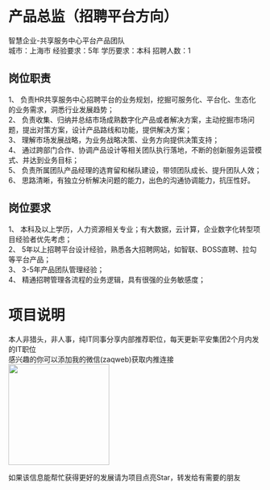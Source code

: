 # 产品总监（招聘平台方向）
智慧企业-共享服务中心平台产品团队  
城市：上海市 经验要求：5年 学历要求：本科  招聘人数：1

## 岗位职责
1、	负责HR共享服务中心招聘平台的业务规划，挖掘可服务化、平台化、生态化的业务需求，洞悉行业发展趋势；   
2、	负责收集、归纳并总结市场成熟数字化产品或者解决方案，主动挖掘市场问题，提出对策方案，设计产品路线和功能，提供解决方案；   
3、	理解市场发展战略，为业务战略决策、业务方向提供决策支持；   
4、	通过跨部门合作、协调产品设计等相关团队执行落地，不断的创新服务运营模式、并达到业务目标；     
5、	负责所属团队产品经理的选育留和梯队建设，带领团队成长、提升团队人效；   
6、	思路清晰，有独立分析解决问题的能力，出色的沟通协调能力，抗压性好。

## 岗位要求
1、 本科及以上学历，人力资源相关专业；有大数据，云计算，企业数字化转型项目经验者优先考虑；    
2、 5年以上招聘平台设计经验，熟悉各大招聘网站，如智联、BOSS直聘、拉勾等平台产品；    
3、 3-5年产品团队管理经验；   
4、 精通招聘管理各流程的业务逻辑，具有很强的业务敏感度；

# 项目说明

本人非猎头，非人事，纯IT同事分享内部推荐职位，每天更新平安集团2个月内发的IT职位  
感兴趣的你可以添加我的微信(zaqweb)获取内推连接  
<img src="https://github.com/zaqweb/PA-IT-JOBS/blob/master/WechatICode.jpeg"  height="200" width="200">

如果该信息能帮忙获得更好的发展请为项目点亮Star，转发给有需要的朋友




